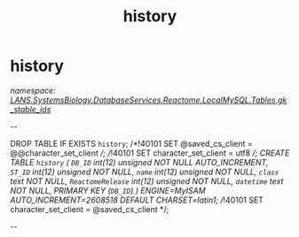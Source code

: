 ﻿---
title: history
---

# history
_namespace: [LANS.SystemsBiology.DatabaseServices.Reactome.LocalMySQL.Tables.gk_stable_ids](N-LANS.SystemsBiology.DatabaseServices.Reactome.LocalMySQL.Tables.gk_stable_ids.html)_

--
 
 DROP TABLE IF EXISTS `history`;
 /*!40101 SET @saved_cs_client = @@character_set_client */;
 /*!40101 SET character_set_client = utf8 */;
 CREATE TABLE `history` (
 `DB_ID` int(12) unsigned NOT NULL AUTO_INCREMENT,
 `ST_ID` int(12) unsigned NOT NULL,
 `name` int(12) unsigned NOT NULL,
 `class` text NOT NULL,
 `ReactomeRelease` int(12) unsigned NOT NULL,
 `datetime` text NOT NULL,
 PRIMARY KEY (`DB_ID`)
 ) ENGINE=MyISAM AUTO_INCREMENT=2608518 DEFAULT CHARSET=latin1;
 /*!40101 SET character_set_client = @saved_cs_client */;
 
 --




